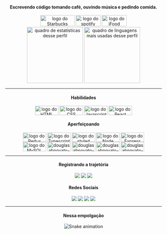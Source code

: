 <div align="center" style="display: inline_block">

#### Escrevendo código tomando café, ouvindo música e pedindo comida.
<div align="center">
  <img alt="logo do Starbucks" height="35" width="110" src="https://img.shields.io/badge/starbucks-007042?style=for-the-badge&logo=starbucks&logoColor=white"> <img alt="logo do spotify" height="35" width="80" src="https://img.shields.io/badge/Spotify-1ED760?&style=for-the-badge&logo=spotify&logoColor=white"> <img alt="logo do iFood" height="35" width="80" src="https://img.shields.io/badge/iFood-EA1D2C?style=for-the-badge&logo=ifood&logoColor=white">
</div>

<div align="center">
  <img alt="quadro de estatísticas desse perfil"  height="180em" src="https://github-readme-stats.vercel.app/api?username=douglasabnovato&show_icons=true&theme=dracula&include_all_commits=true&count_private=true">
  <img alt="quadro de linguagens mais usadas desse perfil"  height="180em" src="https://github-readme-stats.vercel.app/api/top-langs/?username=douglasabnovato&layout=compact&langs_count=7&theme=dracula">
</div>
  
 </div>
  
---

<div align="center" style="display: inline_block">

#### Habilidades 
<div align="center" style="display: inline_block">
  <img align="center" alt="logo do HTML" height="30" width="75" src="https://img.shields.io/badge/html5-f16529?style=for-the-badge&logo=html5&logoColor=white">
  <img align="center" alt="logo do CSS" height="30" width="75" src="https://img.shields.io/badge/css3-0096dc?style=for-the-badge&logo=css3&logoColor=white">
  <img align="center" alt="logo do Javascript" height="30" width="75" src="https://img.shields.io/badge/javascript-f7df1e?style=for-the-badge&logo=javascript&logoColor=white">
  <img align="center" alt="logo do React" height="30" width="75" src="https://img.shields.io/badge/react-61dafb?style=for-the-badge&logo=react&logoColor=white"> 
</div>

#### Aperfeiçoando 
<div align="center" style="display: inline_block">
  <div align="center" style="display: inline_block"> 
    <img align="center" alt="logo do Redux" height="30" width="75" src="https://img.shields.io/badge/redux-7649bb?style=for-the-badge&logo=redux&logoColor=white">
    <img align="center" alt="logo do Typescript" height="30" width="75" src="https://img.shields.io/badge/typescript-3178c6?style=for-the-badge&logo=typescript&logoColor=white">
    <img align="center" alt="logo do styled components" height="30" width="75" src="https://img.shields.io/badge/styled--components-DB7093?style=for-the-badge&logo=styled-components&logoColor=white">
    <img align="center" alt="logo do Node" height="30" width="75" src="https://img.shields.io/badge/Node.js-43853D?style=for-the-badge&logo=node.js&logoColor=white">  
    <img align="center" alt="logo do Express" height="30" width="75" src="https://img.shields.io/badge/Express.js-404D59?style=for-the-badge">
  </div>
  
  <div align="center" style="display: inline_block"> 
    <img align="center" alt="logo do MySQL" height="30" width="75" src="https://img.shields.io/badge/MySQL-00000F?style=for-the-badge&logo=mysql&logoColor=white"> 
    <img align="center" alt="douglasabnovato-MongoDB" height="30" width="75" src="https://img.shields.io/badge/MongoDB-4EA94B?style=for-the-badge&logo=mongodb&logoColor=white"> 
    <img align="center" alt="douglasabnovato-SQLite" height="30" width="75" src="https://img.shields.io/badge/SQLite-07405E?style=for-the-badge&logo=sqlite&logoColor=white"> 
    <img align="center" alt="douglasabnovato-Netlify" height="30" width="75" src="https://img.shields.io/badge/Netlify-00C7B7?style=for-the-badge&logo=netlify&logoColor=white"> 
    <img align="center" alt="douglasabnovato-Heroku" height="30" width="75" src="https://img.shields.io/badge/Heroku-430098?style=for-the-badge&logo=heroku&logoColor=white">
  </div>
</div>

</div>

---

<div align="center" style="display: inline_block">
  
#### Registrando a trajetória   
<div align="center">  
  <a href="https://linktree.com/douglasabnovato" target="_blank"><img src="https://img.shields.io/badge/-linktree-green?style=for-the-badge&logo=linktree&logoColor=white" target="_blank"></a>
  <a href="https://douglasabnovato.medium.com/" target="_blank"><img src="https://img.shields.io/badge/-medium-%23333?style=for-the-badge&logo=medium&logoColor=white" target="_blank"></a>
  <a href="https://www.linkedin.com/in/douglasabnovato" target="_blank"><img src="https://img.shields.io/badge/-linkedIn-%230077B5?style=for-the-badge&logo=linkedin&logoColor=white" target="_blank"></a>
</div>

#### Redes Sociais   
<div align="center">  
  <a href="https://instagram.com/douglasabnovato" target="_blank"><img src="https://img.shields.io/badge/-Instagram-%23E4405F?style=for-the-badge&logo=instagram&logoColor=white" target="_blank"></a>
  <a href="https://discord.com/channels/douglasabnovato#8625" target="_blank"><img src="https://img.shields.io/badge/Discord-7289DA?style=for-the-badge&logo=discord&logoColor=white" target="_blank"></a>
  <a href="https://twitter.com/douglasabnovato" target="_blank"><img src="https://img.shields.io/badge/-twitter-blue?style=for-the-badge&logo=twitter&logoColor=white" target="_blank"></a>
  <a href = "mailto:douglasabnovato@gmail.com" target="_blank"><img src="https://img.shields.io/badge/-Gmail-%23333?style=for-the-badge&logo=gmail&logoColor=white" target="_blank"></a>
</div>
  
</div>
  
---
<div align="center" style="display: inline_block">
 
<div> 
  
  #### Nessa empolgação 
  
  ![Snake animation](https://github.com/douglasabnovato/douglasabnovato/blob/output/github-contribution-grid-snake.svg)
  
</div>

</div>
